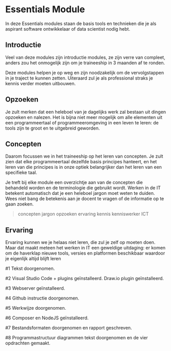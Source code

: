 # Essentials Module

In deze Essentials modules staan de basis tools en technieken die je als aspirant software ontwikkelaar of data scientist nodig hebt.

## Introductie
Veel van deze modules zijn introductie modules, ze zijn verre van compleet, anders zou het onmogelijk zijn om je traineeship in 3 maanden af te ronden.

Deze modules helpen je op weg en zijn noodzakelijk om de vervolgstappen in je traject te kunnen zetten. Uiteraard zul je als professional straks je kennis verder moeten uitbouwen.

## Opzoeken
Je zult merken dat een heleboel van je dagelijks werk zal bestaan uit dingen opzoeken en nalezen. Het is bijna niet meer mogelijk om alle elementen uit een programmeertaal of programmeeromgeving in een leven te leren: de tools zijn te groot en te uitgebreid geworden.

## Concepten
Daarom focussen we in het traineeship op het leren van concepten. Je zult zien dat elke programmeertaal dezelfde basis principes hanteert, en het leren van die principes is in onze optiek belangrijker dan het leren van een specifieke taal.

Je treft bij elke module een overzichtje aan van de concepten die behandeld worden en de terminologie die gebruikt wordt. Werken in de IT betekent automatisch dat je een heleboel jargon moet weten te duiden. Wees niet bang de betekenis aan je docent te vragen of de informatie op te gaan zoeken.

> concepten jargon opzoeken ervaring kennis kenniswerker ICT

## Ervaring
Ervaring kunnen we je helaas niet leren, die zul je zelf op moeten doen. Maar dat maakt meteen het werken in IT een geweldige uitdaging: er komen om de haverklap nieuwe tools, versies en platformen beschikbaar waardoor je eigenlijk altijd blijft leren

#1 
Tekst doorgenomen.

#2 
Visual Studio Code + plugins geïnstalleerd.
Draw.io plugin geïnstalleerd.

#3
Webserver geïnstalleerd.

#4
Github instructie doorgenomen.

#5
Werkwijze doorgenomen.

#6
Composer en NodeJS geïnstalleerd.

#7
Bestandsformaten doorgenomen en rapport geschreven.

#8 
Programmastructuur diagrammen tekst doorgenomen en de vier opdrachten gemaakt.

